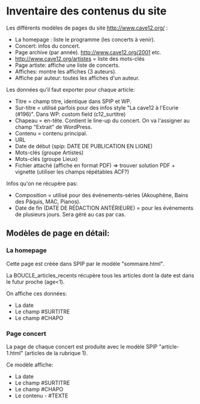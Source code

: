 # Inventaire des contenus du site

Les différents modèles de pages du site http://www.cave12.org/ :

- La homepage : liste le programme (les concerts à venir).
- Concert: infos du concert.
- Page archive (par année). http://www.cave12.org/2001 etc.
- http://www.cave12.org/artistes = liste des mots-clés
- Page artiste: affiche une liste de concerts.
- Affiches: montre les affiches (3 auteurs).
- Affiche par auteur: toutes les affiches d'un auteur.

Les données qu'il faut exporter pour chaque article:

- Titre = champ titre, identique dans SPIP et WP.
- Sur-titre  = utilisé parfois pour des infos style "La cave12 à l'Ecurie (#196)". Dans WP: custom field (c12_surtitre)
- Chapeau = en-tête. Contient le line-up du concert. On va l'assigner au champ "Extrait" de WordPress.
- Contenu = contenu principal.
- URL
- Date de début (spip: DATE DE PUBLICATION EN LIGNE)
- Mots-clés (groupe Artistes)
- Mots-clés (groupe Lieux)
- Fichier attaché (affiche en format PDF) => trouver solution PDF + vignette (utiliser les champs répétables ACF?)

Infos qu'on ne récupère pas:

- Composition = utilisé pour des événements-séries (Akouphène, Bains des Pâquis, MAC, Pianos).
- Date de fin (DATE DE RÉDACTION ANTÉRIEURE) = pour les événements de plusieurs jours. Sera géré au cas par cas.

## Modèles de page en détail:

### La homepage

Cette page est créée dans SPIP par le modèle "sommaire.html".

La BOUCLE_articles_recents récupère tous les articles dont la date est dans le futur proche (age<1).

On affiche ces données:
* La date
* Le champ #SURTITRE
* Le champ #CHAPO

### Page concert

La page de chaque concert est produite avec le modèle SPIP "article-1.html" (articles de la rubrique 1).

Ce modèle affiche:

* La date
* Le champ #SURTITRE
* Le champ #CHAPO
* Le contenu - #TEXTE